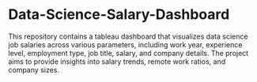 # Data-Science-Salary-Dashboard
This repository contains a tableau dashboard that visualizes data science job salaries across various parameters, including work year, experience level, employment type, job title, salary, and company details. The project aims to provide insights into salary trends, remote work ratios, and company sizes.
